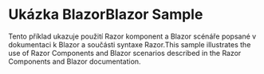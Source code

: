 # <a name="blazor-sample"></a><span data-ttu-id="85e55-101">Ukázka Blazor</span><span class="sxs-lookup"><span data-stu-id="85e55-101">Blazor Sample</span></span>

<span data-ttu-id="85e55-102">Tento příklad ukazuje použití Razor komponent a Blazor scénáře popsané v dokumentaci k Blazor a součásti syntaxe Razor.</span><span class="sxs-lookup"><span data-stu-id="85e55-102">This sample illustrates the use of Razor Components and Blazor scenarios described in the Razor Components and Blazor documentation.</span></span>
